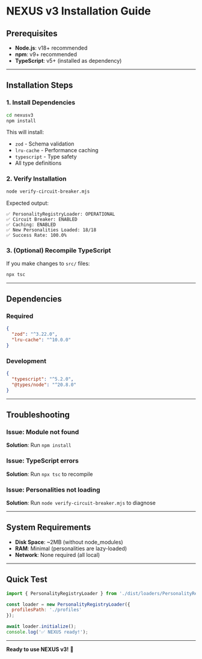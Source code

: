 # NEXUS v3 Installation Guide

## Prerequisites

- **Node.js**: v18+ recommended
- **npm**: v9+ recommended  
- **TypeScript**: v5+ (installed as dependency)

---

## Installation Steps

### 1. Install Dependencies

```bash
cd nexusv3
npm install
```

This will install:
- `zod` - Schema validation
- `lru-cache` - Performance caching
- `typescript` - Type safety
- All type definitions

### 2. Verify Installation

```bash
node verify-circuit-breaker.mjs
```

Expected output:
```
✅ PersonalityRegistryLoader: OPERATIONAL
✅ Circuit Breaker: ENABLED  
✅ Caching: ENABLED
✅ New Personalities Loaded: 18/18
✅ Success Rate: 100.0%
```

### 3. (Optional) Recompile TypeScript

If you make changes to `src/` files:

```bash
npx tsc
```

---

## Dependencies

### Required

```json
{
  "zod": "^3.22.0",
  "lru-cache": "^10.0.0"
}
```

### Development

```json
{
  "typescript": "^5.2.0",
  "@types/node": "^20.8.0"
}
```

---

## Troubleshooting

### Issue: Module not found

**Solution**: Run `npm install`

### Issue: TypeScript errors

**Solution**: Run `npx tsc` to recompile

### Issue: Personalities not loading

**Solution**: Run `node verify-circuit-breaker.mjs` to diagnose

---

## System Requirements

- **Disk Space**: ~2MB (without node_modules)
- **RAM**: Minimal (personalities are lazy-loaded)
- **Network**: None required (all local)

---

## Quick Test

```javascript
import { PersonalityRegistryLoader } from './dist/loaders/PersonalityRegistryLoader.js';

const loader = new PersonalityRegistryLoader({
  profilesPath: './profiles'
});

await loader.initialize();
console.log('✅ NEXUS ready!');
```

---

**Ready to use NEXUS v3!** 🚀
